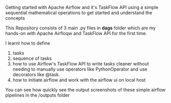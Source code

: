 Getting started with Apache Airflow and it's TaskFlow API using a simple sequential mathematical operations to get started and understand the concepts

This Repository consists of 3 main .py files in **dags** folder which are my hands-on with Apache Airfloqw and TaskFlow API for the first time. 

I learnt how to define 
  1. tasks
  2. sequence of tasks
  3. how to use Airflow's TaskFlow API to write tasks cleaner without needing to manually use operators like PythonOperator and use decorators like @task.
  4. how to initiate airflow and work with the airflow ui on local host

You can see how quickly see the output screenshots of these simple airflow pipelines in the /outputs folder
